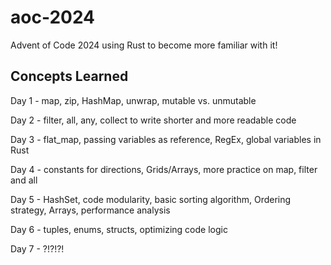 # aoc-2024
Advent of Code 2024 using Rust to become more familiar with it!

## Concepts Learned
Day 1 - map, zip, HashMap, unwrap, mutable vs. unmutable

Day 2 - filter, all, any, collect to write shorter and more readable code

Day 3 - flat_map, passing variables as reference, RegEx, global variables in Rust

Day 4 - constants for directions, Grids/Arrays, more practice on map, filter and all

Day 5 - HashSet, code modularity, basic sorting algorithm, Ordering strategy, Arrays, performance analysis

Day 6 - tuples, enums, structs, optimizing code logic

Day 7 - ?!?!?!